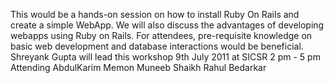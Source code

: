 This would be a hands-on session on how to install Ruby On Rails and create a simple WebApp. We will also discuss the advantages of developing webapps using Ruby on Rails.
For attendees, pre-requisite knowledge on basic web development and database interactions would be beneficial.
Shreyank Gupta will lead this workshop
9th July 2011 at SICSR
2 pm - 5 pm
Attending
AbdulKarim Memon
Muneeb Shaikh
Rahul Bedarkar
<add your name here>